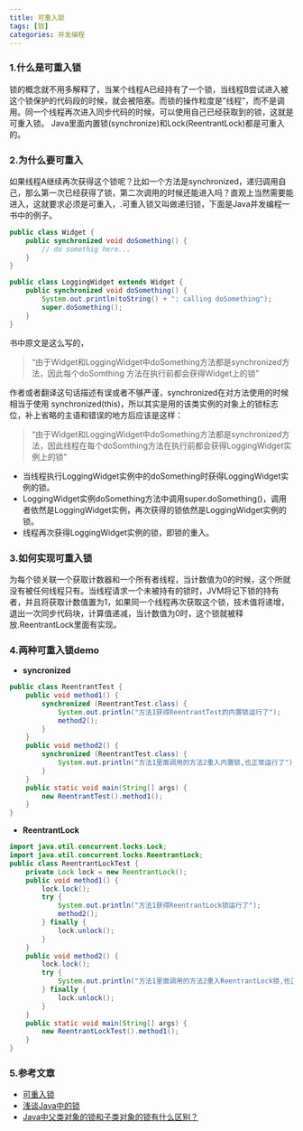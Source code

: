 ```yaml
---
title: 可重入锁
tags: [锁]
categories: 并发编程
---
```

### 1.什么是可重入锁
锁的概念就不用多解释了，当某个线程A已经持有了一个锁，当线程B尝试进入被这个锁保护的代码段的时候，就会被阻塞。而锁的操作粒度是”线程”，而不是调用。同一个线程再次进入同步代码的时候，可以使用自己已经获取到的锁，这就是可重入锁。
Java里面内置锁(synchronize)和Lock(ReentrantLock)都是可重入的。
### 2.为什么要可重入
如果线程A继续再次获得这个锁呢？比如一个方法是synchronized，递归调用自己，那么第一次已经获得了锁，第二次调用的时候还能进入吗？直观上当然需要能进入，这就要求必须是可重入，.可重入锁又叫做递归锁，下面是Java并发编程一书中的例子。
```java
public class Widget {
    public synchronized void doSomething() {
        // do somethig here...
    }
}

public class LoggingWidget extends Widget {
    public synchronized void doSomething() {
        System.out.println(toString() + ": calling doSomething");
        super.doSomething();
    }
}
```
书中原文是这么写的，
> “由于Widget和LoggingWidget中doSomething方法都是synchronized方法，因此每个doSomthing 方法在执行前都会获得Widget上的锁”

作者或者翻译这句话描述有误或者不够严谨，synchronized在对方法使用的时候相当于使用 synchronized(this)，所以其实是用的该类实例的对象上的锁标志位，补上省略的主语和错误的地方后应该是这样：
> “由于Widget和LoggingWidget中doSomething方法都是synchronized方法，因此线程在每个doSomthing方法在执行前都会获得LoggingWidget实例上的锁”

- 当线程执行LoggingWidget实例中的doSomething时获得LoggingWidget实例的锁。
- LoggingWidget实例doSomething方法中调用super.doSomething()，调用者依然是LoggingWidget实例，再次获得的锁依然是LoggingWidget实例的锁。
- 线程再次获得LoggingWidget实例的锁，即锁的重入。<!--more-->

### 3.如何实现可重入锁
为每个锁关联一个获取计数器和一个所有者线程，当计数值为0的时候，这个所就没有被任何线程只有。当线程请求一个未被持有的锁时，JVM将记下锁的持有者，并且将获取计数值置为1，如果同一个线程再次获取这个锁，技术值将递增，退出一次同步代码块，计算值递减，当计数值为0时，这个锁就被释放.ReentrantLock里面有实现。

### 4.两种可重入锁demo
- **syncronized**
```java
public class ReentrantTest {
    public void method1() {
        synchronized (ReentrantTest.class) {
            System.out.println("方法1获得ReentrantTest的内置锁运行了");
            method2();
        }
    }
    public void method2() {
        synchronized (ReentrantTest.class) {
            System.out.println("方法1里面调用的方法2重入内置锁,也正常运行了");
        }
    }
    public static void main(String[] args) {
        new ReentrantTest().method1();
    }
}
```
- **ReentrantLock**
```java
import java.util.concurrent.locks.Lock;
import java.util.concurrent.locks.ReentrantLock;
public class ReentrantLockTest {
    private Lock lock = new ReentrantLock();
    public void method1() {
        lock.lock();
        try {
            System.out.println("方法1获得ReentrantLock锁运行了");
            method2();
        } finally {
            lock.unlock();
        }
    }
    public void method2() {
        lock.lock();
        try {
            System.out.println("方法1里面调用的方法2重入ReentrantLock锁,也正常运行了");
        } finally {
            lock.unlock();
        }
    }
    public static void main(String[] args) {
        new ReentrantLockTest().method1();
    }
}
```
### 5.参考文章

- [可重入锁](http://blog.csdn.net/johnking123/article/details/50043961)
- [浅谈Java中的锁](http://zhwbqd.github.io/2015/02/13/lock-in-java.html)
- [Java中父类对象的锁和子类对象的锁有什么区别？](https://www.zhihu.com/question/28113814)